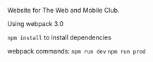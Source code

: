 Website for The Web and Mobile Club.

Using webpack 3.0

`npm install` to install dependencies

webpack commands:
`npm run dev`
`npm run prod`
